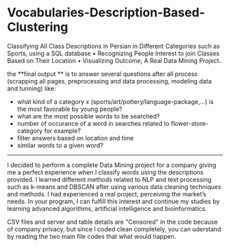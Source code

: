 # Vocabularies-Description-Based-Clustering
Classifying All Class Descriptions in Persian in Different Categories such as Sports, using a SQL database
• Recognizing People Interest to join Classes Based on Their Location
• Visualizing Outcome, A Real Data Mining Project..

the **final output ** is to answer several questions after all process (scrapping all pages, preprocessing and data processing, modeling data and tunning) like:
- what kind of a category x (sports/art/pottery/language-package,...) is the most favorable by young people?
- what are the most possible words to be searched?
- number of occurance of a word in searches related to flower-store-category for example?
- filter answers based on location and time
- similar words to a given word?

- --------------

I decided to perform a complete Data Mining project for a company giving me a perfect experience when I classify words using the descriptions provided. I learned different methods related to NLP and text processing such as k-means and DBSCAN after using various data cleaning techniques and methods. I had experienced a real project, perceiving the market’s needs. In your program, I can fulfill this interest and continue my studies by learning advanced algorithms, artificial intelligence and bioinformatics.

CSV files and server and table details are "Censored" in the code because of company privacy, but since I coded clean completely, you can uderstand by reading the two main file codes that what would happen.
